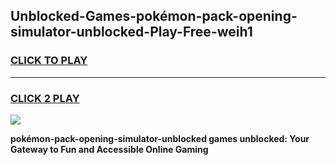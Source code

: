 
## Unblocked-Games-pokémon-pack-opening-simulator-unblocked-Play-Free-weih1
<h3>
<a href="https://premium76.site?title=pokémon-pack-opening-simulator-unblocked&ref=12A">CLICK TO PLAY</a></h3>
<hr>

<h3>
<a href="https://premium76.site?title=pokémon-pack-opening-simulator-unblocked&ref=12A">CLICK 2 PLAY</a>
  
</h3>

<a href="https://premium76.site?title=pokémon-pack-opening-simulator-unblocked&ref=12A"><img src="https://clearcache.store/games.png"></a>


**pokémon-pack-opening-simulator-unblocked games unblocked: Your Gateway to Fun and Accessible Online Gaming**
